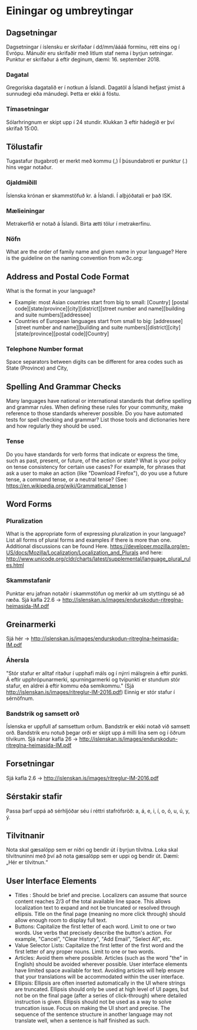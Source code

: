 # Einingar og umbreytingar

## Dagsetningar

Dagsetningar í íslensku er skrifaðar í dd/mm/áááá forminu, rétt eins og í Evrópu. Mánuðir eru skrifaðir með litlum staf nema í byrjun setningar. Punktur er skrifaður á eftir deginum, dæmi: 16. september 2018.

### Dagatal

Gregoríska dagatalið er í notkun á Íslandi. Dagatöl á Íslandi hefjast ýmist á sunnudegi eða mánudegi. Þetta er ekki á föstu.

### Tímasetningar

Sólarhringnum er skipt upp í 24 stundir. Klukkan 3 eftir hádegið er því skrifað 15:00.

## Tölustafir

Tugastafur (tugabrot) er merkt með kommu (,)
Í þúsundabroti er punktur (.) hins vegar notaður.

### Gjaldmiðill

Íslenska krónan er skammstöfuð kr. á Íslandi. Í alþjóðatali er það ISK.

### Mælieiningar

Metrakerfið er notað á Íslandi. Birta ætti tölur í metrakerfinu.

### Nöfn

What are the order of family name and given name in your language? Here is the guideline on the naming convention from w3c.org:

## Address and Postal Code Format

What is the format in your language?

* Example: most Asian countries start from big to small: [Country] [postal code][state/province][city][district][street number and name][building and suite numbers][addressee]
* Countries of European languages start from small to big: [addressee][street number and name][building and suite numbers][district][city][state/province][postal code][Country]

### Telephone Number format

Space separators between digits can be different for area codes such as State (Province) and City,

## Spelling And Grammar Checks

Many languages have national or international standards that define spelling and grammar rules. When defining these rules for your community, make reference to those standards wherever possible. Do you have automated tests for spell checking and grammar? List those tools and dictionaries here and how regularly they should be used.

### Tense

Do you have standards for verb forms that indicate or express the time, such as past, present, or future, of the action or state? What is your policy on tense consistency for certain use cases? For example, for phrases that ask a user to make an action (like "Download Firefox"), do you use a future tense, a command tense, or a neutral tense? (See: <a href="https://en.wikipedia.org/wiki/Grammatical_tense">https://en.wikipedia.org/wiki/Grammatical_tense</a> )

## Word Forms

### Pluralization

What is the appropriate form of expressing pluralization in your language? List all forms of plural forms and examples if there is more than one. Additional discussions can be found Here. <a href="https://developer.mozilla.org/en-US/docs/Mozilla/Localization/Localization_and_Plurals">https://developer.mozilla.org/en-US/docs/Mozilla/Localization/Localization_and_Plurals</a> and here: <a href="http://www.unicode.org/cldr/charts/latest/supplemental/language_plural_rules.html">http://www.unicode.org/cldr/charts/latest/supplemental/language_plural_rules.html</a>

### Skammstafanir

Punktar eru jafnan notaðir í skammstöfun og merkir að um styttingu sé að ræða. Sjá kafla 22.6  -> http://islenskan.is/images/endurskodun-ritreglna-heimasida-IM.pdf

## Greinarmerki

Sjá hér  -> http://islenskan.is/images/endurskodun-ritreglna-heimasida-IM.pdf

### Áhersla

"Stór stafur er alltaf ritaður í upphafi máls og í nýrri málsgrein á eftir punkti. Á eftir upphrópunarmerki, spurningarmerki og tvípunkti er stundum stór stafur, en aldrei á eftir kommu eða semíkommu." (Sjá http://islenskan.is/images/ritreglur-IM-2016.pdf) Einnig er stór stafur í sérnöfnum.

### Bandstrik og samsett orð

Íslenska er uppfull af samsettum orðum. Bandstrik er ekki notað við samsett orð. Bandstrik eru notuð þegar orði er skipt upp á milli lína sem og í öðrum tilvikum. Sjá nánar kafla 26  -> http://islenskan.is/images/endurskodun-ritreglna-heimasida-IM.pdf

## Forsetningar

Sjá kafla 2.6  -> http://islenskan.is/images/ritreglur-IM-2016.pdf

## Sérstakir stafir

Passa þarf uppá að sérhljóðar séu í réttri stafrófsröð: a, á, e, i, í, o, ó, u, ú, y, ý.

## Tilvitnanir

Nota skal gæsalöpp sem er niðri og bendir út í byrjun tilvitna. Loka skal tilvitnuninni með því að nota gæsalöpp sem er uppi og bendir út. Dæmi: „Hér er tilvitnun.“

## User Interface Elements

* Titles : Should be brief and precise. Localizers can assume that source content reaches 2/3 of the total available line space. This allows localization text to expand and not be truncated or resolved through ellipsis. Title on the final page (meaning no more click through) should allow enough room to display full text.
* Buttons: Capitalize the first letter of each word. Limit to one or two words. Use verbs that precisely describe the button's action. For example, "Cancel", "Clear History", "Add Email", "Select All", etc.
* Value Selector Lists: Capitalize the first letter of the first word and the first letter of any proper nouns. Limit to one or two words.
* Articles: Avoid them where possible. Articles (such as the word "the" in English) should be avoided wherever possible. User interface elements have limited space available for text. Avoiding articles will help ensure that your translations will be accommodated within the user interface.
* Ellipsis: Ellipsis are often inserted automatically in the UI where strings are truncated. Ellipsis should only be used at high level of UI pages, but not be on the final page (after a series of click-through) where detailed instruction is given. Ellipsis should not be used as a way to solve truncation issue. Focus on making the UI short and precise. The sequence of the sentence structure in another language may not translate well, when a sentence is half finished as such.
